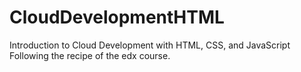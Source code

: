 # CloudDevelopmentHTML
Introduction to Cloud Development with HTML, CSS, and JavaScript
Following the recipe of the edx course.
